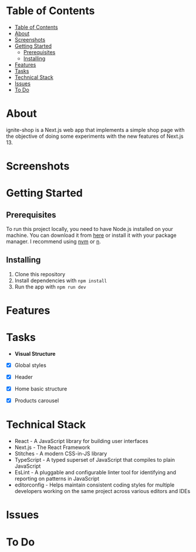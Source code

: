 
# Table of Contents

- [Table of Contents](#table-of-contents)
- [About](#about)
- [Screenshots](#screenshots)
- [Getting Started](#getting-started)
  - [Prerequisites](#prerequisites)
  - [Installing](#installing)
- [Features](#features)
- [Tasks](#tasks)
- [Technical Stack](#technical-stack)
- [Issues](#issues)
- [To Do](#to-do)

# About

ignite-shop is a Next.js web app that implements a simple shop page with the objective of doing some experiments with the new features of Next.js 13.

# Screenshots



# Getting Started

## Prerequisites

To run this project locally, you need to have Node.js installed on your machine. You can download it from [here](https://nodejs.org/en/download/) or install it with your package manager. I recommend using [nvm](https://github.com/nvm-sh/nvm) or [n](https://github.com/tj/n).

## Installing

1. Clone this repository
2. Install dependencies with `npm install`
3. Run the app with `npm run dev`

# Features



# Tasks

- **Visual Structure**
- [x] Global styles
- [x] Header
- [x] Home basic structure
- [x] Products carousel


# Technical Stack

- React - A JavaScript library for building user interfaces
- Next.js - The React Framework
- Stitches - A modern CSS-in-JS library
- TypeScript - A typed superset of JavaScript that compiles to plain JavaScript
- EsLint - A pluggable and configurable linter tool for identifying and reporting on patterns in JavaScript
- editorconfig - Helps maintain consistent coding styles for multiple developers working on the same project across various editors and IDEs

# Issues


# To Do